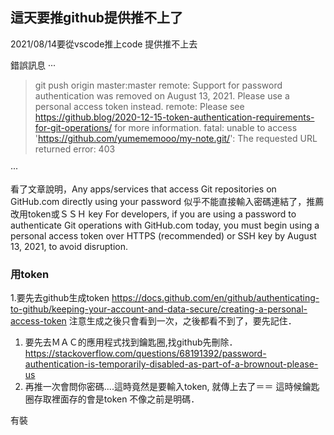 


## 這天要推github提供推不上了

2021/08/14要從vscode推上code 提供推不上去

錯誤訊息
···
> git push origin master:master
remote: Support for password authentication was removed on August 13, 2021. Please use a personal access token instead.
remote: Please see https://github.blog/2020-12-15-token-authentication-requirements-for-git-operations/ for more information.
fatal: unable to access 'https://github.com/yumememooo/my-note.git/': The requested URL returned error: 403

···

看了文章說明，Any apps/services that access Git repositories on GitHub.com directly using your password
似乎不能直接輸入密碼連結了，推薦改用token或ＳＳＨ key
For developers, if you are using a password to authenticate Git operations with GitHub.com today, you must begin using a personal access token over HTTPS (recommended) or SSH key by August 13, 2021, to avoid disruption. 

### 用token
1.要先去github生成token
https://docs.github.com/en/github/authenticating-to-github/keeping-your-account-and-data-secure/creating-a-personal-access-token
注意生成之後只會看到一次，之後都看不到了，要先記住．

1. 要先去ＭＡＣ的應用程式找到鑰匙圈,找github先刪除．
https://stackoverflow.com/questions/68191392/password-authentication-is-temporarily-disabled-as-part-of-a-brownout-please-us
2. 再推一次會問你密碼....這時竟然是要輸入token, 就傳上去了＝＝
這時候鑰匙圈存取裡面存的會是token 不像之前是明碼．

有裝

